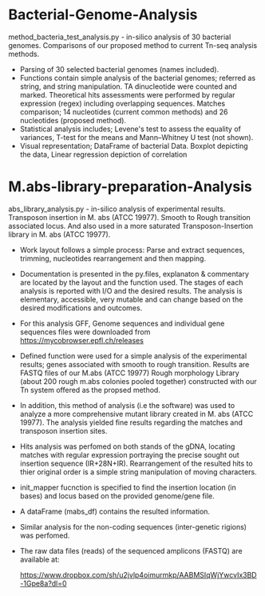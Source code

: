 # Bacterial-Genome-Analysis

method_bacteria_test_analysis.py - in-silico analysis of 30 bacterial genomes. Comparisons of our proposed 
method to current Tn-seq analysis methods.

- Parsing of 30 selected bacterial genomes (names included).
- Functions contain simple analysis of the bacterial genomes; referred as string, and string manipulation. TA dinucleotide 
  were counted and marked. Theoretical hits assessments were performed by regular expression (regex) including overlapping 
  sequences. Matches comparison; 14 nucleotides (current common methods) and 26 nucleotides (proposed method).
- Statistical analysis includes; Levene's test to assess the equality of variances, T-test for the means and
  Mann–Whitney U test (not shown).
- Visual representation; DataFrame of bacterial Data. Boxplot depicting the data, Linear regression depiction of correlation


# M.abs-library-preparation-Analysis

abs_library_analysis.py - in-silico analysis of experimental results. Transposon insertion in M. abs (ATCC 19977). 
Smooth to Rough transition associated locus. And also used in a more saturated Transposon-Insertion library in M. abs (ATCC 19977).
- Work layout follows a simple process: Parse and extract sequences, trimming, nucleotides rearrangement and then mapping.
- Documentation is presented in the py.files, explanaton & commentary are located by the layout and the function used.
  The stages of each analysis is reported with I/O and the desired results. The analysis is elementary, accessible, very mutable
  and can change based on the desired modifications and outcomes.
- For this analysis GFF, Genome sequences and individual gene sequences files were downloaded
  from https://mycobrowser.epfl.ch/releases
- Defined function were used for a simple analysis of the experimental results; genes associated with smooth to rough transition.
  Results are FASTQ files of our M.abs (ATCC 19977) Rough morphology Library (about 200 rough m.abs colonies pooled together)
  constructed with our Tn system offered as the propsed method. 
- In addition, this method of analysis (i.e the software) was used to analyze a more comprehensive mutant library created 
  in M. abs (ATCC 19977). The analysis yielded fine results regarding the matches and transposon insertion sites.
- Hits analysis was perfomed on both stands of the gDNA, locating matches with regular expression portraying the precise
  sought out insertion sequence (IR+28N+IR). Rearrangement of the resulted hits to thier original order is a simple string
  manipulation of moving characters. 
- init_mapper fucnction is specified to find the insertion location (in bases) and locus based on the provided genome/gene file. 
- A dataFrame (mabs_df) contains the resulted information.
- Similar analysis for the non-coding sequences (inter-genetic rigions) was perfomed.
- The raw data files (reads) of the sequenced amplicons (FASTQ) are available at:
  
  https://www.dropbox.com/sh/u2jvlp4oimurmkp/AABMSIqWjYwcvIx3BD-1Gpe8a?dl=0
